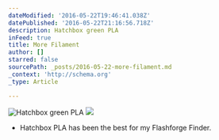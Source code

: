 ```yaml
---
dateModified: '2016-05-22T19:46:41.038Z'
datePublished: '2016-05-22T21:16:56.718Z'
description: Hatchbox green PLA
inFeed: true
title: More Filament
author: []
starred: false
sourcePath: _posts/2016-05-22-more-filament.md
_context: 'http://schema.org'
_type: Article

---
```

![Hatchbox green PLA](https://the-grid-user-content.s3-us-west-2.amazonaws.com/8e81bada-9411-4498-a87a-a00976418f74.jpg)
![](https://the-grid-user-content.s3-us-west-2.amazonaws.com/e6408d3b-350b-490f-851d-92ff0a4aadc1.jpg)

* Hatchbox PLA has been the best for my Flashforge Finder.